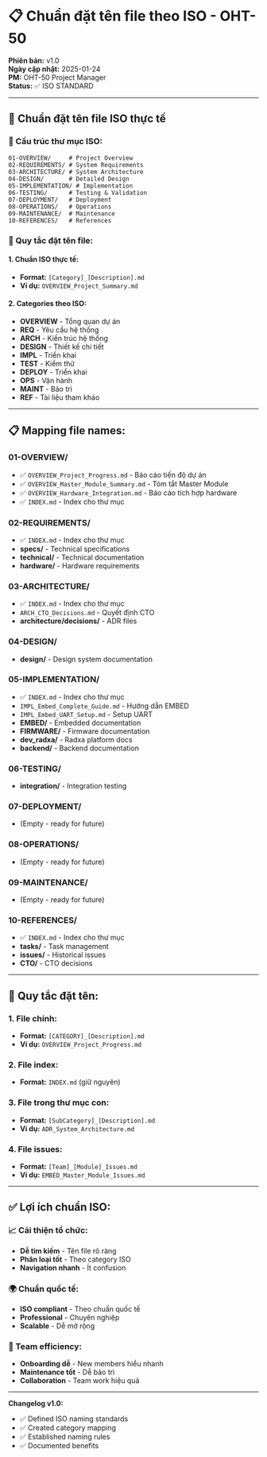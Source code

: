 # 📋 Chuẩn đặt tên file theo ISO - OHT-50

**Phiên bản:** v1.0  
**Ngày cập nhật:** 2025-01-24  
**PM:** OHT-50 Project Manager  
**Status:** ✅ ISO STANDARD

---

## 🎯 **Chuẩn đặt tên file ISO thực tế**

### **📁 Cấu trúc thư mục ISO:**
```
01-OVERVIEW/     # Project Overview
02-REQUIREMENTS/ # System Requirements  
03-ARCHITECTURE/ # System Architecture
04-DESIGN/       # Detailed Design
05-IMPLEMENTATION/ # Implementation
06-TESTING/      # Testing & Validation
07-DEPLOYMENT/   # Deployment
08-OPERATIONS/   # Operations
09-MAINTENANCE/  # Maintenance
10-REFERENCES/   # References
```

### **📄 Quy tắc đặt tên file:**

#### **1. Chuẩn ISO thực tế:**
- **Format:** `[Category]_[Description].md`
- **Ví dụ:** `OVERVIEW_Project_Summary.md`

#### **2. Categories theo ISO:**
- **OVERVIEW** - Tổng quan dự án
- **REQ** - Yêu cầu hệ thống
- **ARCH** - Kiến trúc hệ thống
- **DESIGN** - Thiết kế chi tiết
- **IMPL** - Triển khai
- **TEST** - Kiểm thử
- **DEPLOY** - Triển khai
- **OPS** - Vận hành
- **MAINT** - Bảo trì
- **REF** - Tài liệu tham khảo

---

## 📋 **Mapping file names:**

### **01-OVERVIEW/**
- ✅ `OVERVIEW_Project_Progress.md` - Báo cáo tiến độ dự án
- ✅ `OVERVIEW_Master_Module_Summary.md` - Tóm tắt Master Module
- ✅ `OVERVIEW_Hardware_Integration.md` - Báo cáo tích hợp hardware
- ✅ `INDEX.md` - Index cho thư mục

### **02-REQUIREMENTS/**
- ✅ `INDEX.md` - Index cho thư mục
- **specs/** - Technical specifications
- **technical/** - Technical documentation
- **hardware/** - Hardware requirements

### **03-ARCHITECTURE/**
- ✅ `INDEX.md` - Index cho thư mục
- `ARCH_CTO_Decisions.md` - Quyết định CTO
- **architecture/decisions/** - ADR files

### **04-DESIGN/**
- **design/** - Design system documentation

### **05-IMPLEMENTATION/**
- ✅ `INDEX.md` - Index cho thư mục
- `IMPL_Embed_Complete_Guide.md` - Hướng dẫn EMBED
- `IMPL_Embed_UART_Setup.md` - Setup UART
- **EMBED/** - Embedded documentation
- **FIRMWARE/** - Firmware documentation
- **dev_radxa/** - Radxa platform docs
- **backend/** - Backend documentation

### **06-TESTING/**
- **integration/** - Integration testing

### **07-DEPLOYMENT/**
- (Empty - ready for future)

### **08-OPERATIONS/**
- (Empty - ready for future)

### **09-MAINTENANCE/**
- (Empty - ready for future)

### **10-REFERENCES/**
- ✅ `INDEX.md` - Index cho thư mục
- **tasks/** - Task management
- **issues/** - Historical issues
- **CTO/** - CTO decisions

---

## 🔄 **Quy tắc đặt tên:**

### **1. File chính:**
- **Format:** `[CATEGORY]_[Description].md`
- **Ví dụ:** `OVERVIEW_Project_Progress.md`

### **2. File index:**
- **Format:** `INDEX.md` (giữ nguyên)

### **3. File trong thư mục con:**
- **Format:** `[SubCategory]_[Description].md`
- **Ví dụ:** `ADR_System_Architecture.md`

### **4. File issues:**
- **Format:** `[Team]_[Module]_Issues.md`
- **Ví dụ:** `EMBED_Master_Module_Issues.md`

---

## ✅ **Lợi ích chuẩn ISO:**

### **📈 Cải thiện tổ chức:**
- **Dễ tìm kiếm** - Tên file rõ ràng
- **Phân loại tốt** - Theo category ISO
- **Navigation nhanh** - Ít confusion

### **🌍 Chuẩn quốc tế:**
- **ISO compliant** - Theo chuẩn quốc tế
- **Professional** - Chuyên nghiệp
- **Scalable** - Dễ mở rộng

### **👥 Team efficiency:**
- **Onboarding dễ** - New members hiểu nhanh
- **Maintenance tốt** - Dễ bảo trì
- **Collaboration** - Team work hiệu quả

---

**Changelog v1.0:**
- ✅ Defined ISO naming standards
- ✅ Created category mapping
- ✅ Established naming rules
- ✅ Documented benefits
